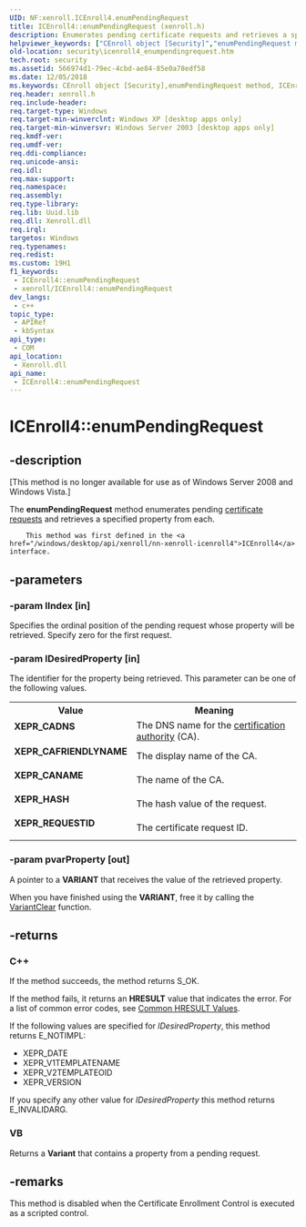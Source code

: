 ```yaml
---
UID: NF:xenroll.ICEnroll4.enumPendingRequest
title: ICEnroll4::enumPendingRequest (xenroll.h)
description: Enumerates pending certificate requests and retrieves a specified property from each. This method was first defined in the ICEnroll4 interface.
helpviewer_keywords: ["CEnroll object [Security]","enumPendingRequest method","ICEnroll4 interface [Security]","enumPendingRequest method","ICEnroll4.enumPendingRequest","ICEnroll4::enumPendingRequest","XEPR_CADNS","XEPR_CAFRIENDLYNAME","XEPR_CANAME","XEPR_HASH","XEPR_REQUESTID","_xen_icenroll4_enumpendingrequest","enumPendingRequest","enumPendingRequest method [Security]","enumPendingRequest method [Security]","CEnroll object","enumPendingRequest method [Security]","ICEnroll4 interface","security.icenroll4_enumpendingrequest","xenroll/ICEnroll4::enumPendingRequest"]
old-location: security\icenroll4_enumpendingrequest.htm
tech.root: security
ms.assetid: 566974d1-79ec-4cbd-ae84-85e0a78edf58
ms.date: 12/05/2018
ms.keywords: CEnroll object [Security],enumPendingRequest method, ICEnroll4 interface [Security],enumPendingRequest method, ICEnroll4.enumPendingRequest, ICEnroll4::enumPendingRequest, XEPR_CADNS, XEPR_CAFRIENDLYNAME, XEPR_CANAME, XEPR_HASH, XEPR_REQUESTID, _xen_icenroll4_enumpendingrequest, enumPendingRequest, enumPendingRequest method [Security], enumPendingRequest method [Security],CEnroll object, enumPendingRequest method [Security],ICEnroll4 interface, security.icenroll4_enumpendingrequest, xenroll/ICEnroll4::enumPendingRequest
req.header: xenroll.h
req.include-header: 
req.target-type: Windows
req.target-min-winverclnt: Windows XP [desktop apps only]
req.target-min-winversvr: Windows Server 2003 [desktop apps only]
req.kmdf-ver: 
req.umdf-ver: 
req.ddi-compliance: 
req.unicode-ansi: 
req.idl: 
req.max-support: 
req.namespace: 
req.assembly: 
req.type-library: 
req.lib: Uuid.lib
req.dll: Xenroll.dll
req.irql: 
targetos: Windows
req.typenames: 
req.redist: 
ms.custom: 19H1
f1_keywords:
 - ICEnroll4::enumPendingRequest
 - xenroll/ICEnroll4::enumPendingRequest
dev_langs:
 - c++
topic_type:
 - APIRef
 - kbSyntax
api_type:
 - COM
api_location:
 - Xenroll.dll
api_name:
 - ICEnroll4::enumPendingRequest
---
```


# ICEnroll4::enumPendingRequest


## -description

<p class="CCE_Message">[This method is no longer available for use as of Windows Server 2008 and Windows Vista.]

The <b>enumPendingRequest</b> method enumerates pending <a href="/windows/desktop/SecGloss/c-gly">certificate requests</a> and retrieves a specified property from each.
			
		This method was first defined in the <a href="/windows/desktop/api/xenroll/nn-xenroll-icenroll4">ICEnroll4</a> interface.

## -parameters

### -param lIndex [in]

Specifies the ordinal position of the pending request whose property will be retrieved. Specify zero for the first request.

### -param lDesiredProperty [in]

The identifier for the property being retrieved. This parameter can be one of the following values. 





<table>
<tr>
<th>Value</th>
<th>Meaning</th>
</tr>
<tr>
<td width="40%"><a id="XEPR_CADNS"></a><a id="xepr_cadns"></a><dl>
<dt><b>XEPR_CADNS</b></dt>
</dl>
</td>
<td width="60%">
The DNS name for the <a href="/windows/desktop/SecGloss/c-gly">certification authority</a> (CA).

</td>
</tr>
<tr>
<td width="40%"><a id="XEPR_CAFRIENDLYNAME"></a><a id="xepr_cafriendlyname"></a><dl>
<dt><b>XEPR_CAFRIENDLYNAME</b></dt>
</dl>
</td>
<td width="60%">
The display name of the CA.

</td>
</tr>
<tr>
<td width="40%"><a id="XEPR_CANAME"></a><a id="xepr_caname"></a><dl>
<dt><b>XEPR_CANAME</b></dt>
</dl>
</td>
<td width="60%">
The name of the CA.

</td>
</tr>
<tr>
<td width="40%"><a id="XEPR_HASH"></a><a id="xepr_hash"></a><dl>
<dt><b>XEPR_HASH</b></dt>
</dl>
</td>
<td width="60%">
The hash value of the request.

</td>
</tr>
<tr>
<td width="40%"><a id="XEPR_REQUESTID"></a><a id="xepr_requestid"></a><dl>
<dt><b>XEPR_REQUESTID</b></dt>
</dl>
</td>
<td width="60%">
The certificate request ID.

</td>
</tr>
</table>

### -param pvarProperty [out]

A pointer to a <b>VARIANT</b> that receives the value of the retrieved property. 




When you have finished using the <b>VARIANT</b>, free it by calling the <a href="/previous-versions/windows/desktop/api/oleauto/nf-oleauto-variantclear">VariantClear</a> function.

## -returns

<h3>C++</h3>
 If the method succeeds, the method returns S_OK.

If the method fails, it returns an <b>HRESULT</b> value that indicates the error. For a list of common error codes, see 
<a href="/windows/desktop/SecCrypto/common-hresult-values">Common HRESULT Values</a>.

If the following values are specified for <i>lDesiredProperty</i>, this method returns E_NOTIMPL:<ul>
<li>XEPR_DATE</li>
<li>XEPR_V1TEMPLATENAME</li>
<li>XEPR_V2TEMPLATEOID</li>
<li>XEPR_VERSION</li>
</ul>


If you specify any other value for <i>lDesiredProperty</i> this method returns E_INVALIDARG.

<h3>VB</h3>
 Returns a <b>Variant</b> that contains a property from a pending request.

## -remarks

This method is disabled when  the Certificate Enrollment Control is executed as a scripted control.

